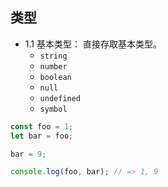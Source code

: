## 类型
  - 1.1 基本类型： 直接存取基本类型。
    - `string`
    - `number`
    - `boolean`
    - `null`
    - `undefined`
    - `symbol`

  ```javascript
  const foo = 1;
  let bar = foo;

  bar = 9;

  console.log(foo, bar); // => 1, 9
  ```

